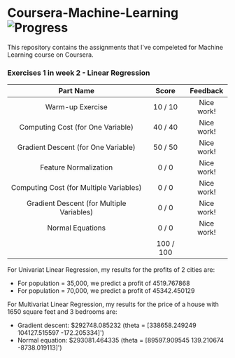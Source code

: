 # Coursera-Machine-Learning ![Progress](http://progressed.io/bar/12)

This repository contains the assignments that I've compeleted for Machine Learning course on Coursera.

### Exercises 1 in week 2 - Linear Regression
| Part Name                                 | Score     | Feedback   |
| :---:                                     | :---:     | :---:      |
| Warm-up Exercise                          |  10 /  10 | Nice work! |
| Computing Cost (for One Variable)         |  40 /  40 | Nice work! |
| Gradient Descent (for One Variable)       |  50 /  50 | Nice work! |
| Feature Normalization                     |   0 /   0 | Nice work! |
| Computing Cost (for Multiple Variables)   |   0 /   0 | Nice work! |
| Gradient Descent (for Multiple Variables) |   0 /   0 | Nice work! | 
| Normal Equations                          |   0 /   0 | Nice work! |
|                                           | 100 / 100 |            |

For Univariat Linear Regression, my results for the profits of 2 cities are:

* For population = 35,000, we predict a profit of 4519.767868
* For population = 70,000, we predict a profit of 45342.450129

For Multivariat Linear Regression, my results for the price of a house with 1650 square feet and 3 bedrooms are:

* Gradient descent: $292748.085232 (theta = [338658.249249 104127.515597 -172.205334]')
* Normal equation: $293081.464335 (theta = [89597.909545 139.210674 -8738.019113]')